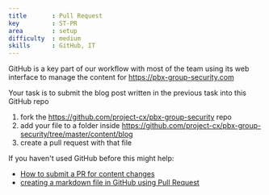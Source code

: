 ```yaml
---
title       : Pull Request
key         : ST-PR
area        : setup
difficulty  : medium
skills      : GitHub, IT
---
```


GitHub is a key part of our workflow with most of the team using its web interface to manage the content
for https://pbx-group-security.com

Your task is to submit the blog post written in the previous task into this GitHub repo

1. fork the https://github.com/project-cx/pbx-group-security repo
2. add your file to a folder inside https://github.com/project-cx/pbx-group-security/tree/master/content/blog
3. create a pull request with that file

If you haven't used GitHub before this might help:

 - [How to submit a PR for content changes](https://github.com/DinisCruz/Book_Software_Quality/issues/25)
 - [creating a markdown file in GitHub using Pull Request](https://github.com/project-cx/pbx-group-security/issues/171)